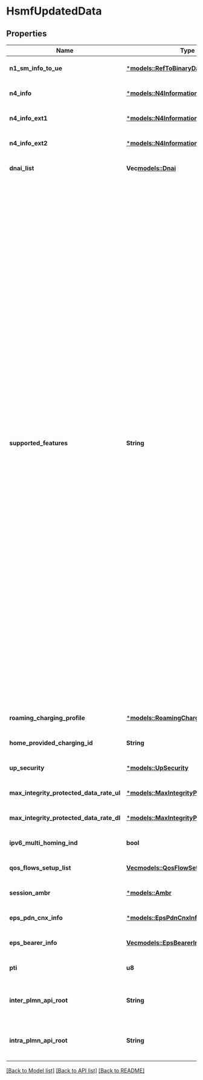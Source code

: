 # HsmfUpdatedData

## Properties
Name | Type | Description | Notes
------------ | ------------- | ------------- | -------------
**n1_sm_info_to_ue** | [***models::RefToBinaryData**](RefToBinaryData.md) |  | [optional] [default to None]
**n4_info** | [***models::N4Information**](N4Information.md) |  | [optional] [default to None]
**n4_info_ext1** | [***models::N4Information**](N4Information.md) |  | [optional] [default to None]
**n4_info_ext2** | [***models::N4Information**](N4Information.md) |  | [optional] [default to None]
**dnai_list** | **Vec<models::Dnai>** |  | [optional] [default to None]
**supported_features** | **String** | A string used to indicate the features supported by an API that is used as defined in clause  6.6 in 3GPP TS 29.500. The string shall contain a bitmask indicating supported features in  hexadecimal representation Each character in the string shall take a value of \"0\" to \"9\",  \"a\" to \"f\" or \"A\" to \"F\" and shall represent the support of 4 features as described in  table 5.2.2-3. The most significant character representing the highest-numbered features shall  appear first in the string, and the character representing features 1 to 4 shall appear last  in the string. The list of features and their numbering (starting with 1) are defined  separately for each API. If the string contains a lower number of characters than there are  defined features for an API, all features that would be represented by characters that are not  present in the string are not supported.  | [optional] [default to None]
**roaming_charging_profile** | [***models::RoamingChargingProfile**](RoamingChargingProfile.md) |  | [optional] [default to None]
**home_provided_charging_id** | **String** |  | [optional] [default to None]
**up_security** | [***models::UpSecurity**](UpSecurity.md) |  | [optional] [default to None]
**max_integrity_protected_data_rate_ul** | [***models::MaxIntegrityProtectedDataRate**](MaxIntegrityProtectedDataRate.md) |  | [optional] [default to None]
**max_integrity_protected_data_rate_dl** | [***models::MaxIntegrityProtectedDataRate**](MaxIntegrityProtectedDataRate.md) |  | [optional] [default to None]
**ipv6_multi_homing_ind** | **bool** |  | [optional] [default to Some(false)]
**qos_flows_setup_list** | [**Vec<models::QosFlowSetupItem>**](QosFlowSetupItem.md) |  | [optional] [default to None]
**session_ambr** | [***models::Ambr**](Ambr.md) |  | [optional] [default to None]
**eps_pdn_cnx_info** | [***models::EpsPdnCnxInfo**](EpsPdnCnxInfo.md) |  | [optional] [default to None]
**eps_bearer_info** | [**Vec<models::EpsBearerInfo>**](EpsBearerInfo.md) |  | [optional] [default to None]
**pti** | **u8** | Procedure Transaction Identifier | [optional] [default to None]
**inter_plmn_api_root** | **String** | String providing an URI formatted according to RFC 3986. | [optional] [default to None]
**intra_plmn_api_root** | **String** | String providing an URI formatted according to RFC 3986. | [optional] [default to None]

[[Back to Model list]](../README.md#documentation-for-models) [[Back to API list]](../README.md#documentation-for-api-endpoints) [[Back to README]](../README.md)


